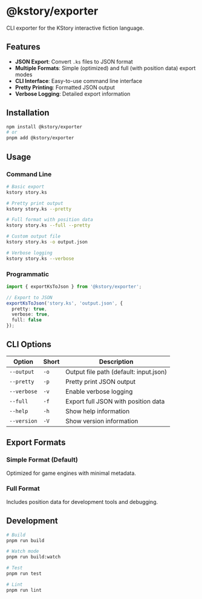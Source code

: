 # @kstory/exporter

CLI exporter for the KStory interactive fiction language.

## Features

- **JSON Export**: Convert `.ks` files to JSON format
- **Multiple Formats**: Simple (optimized) and full (with position data) export modes
- **CLI Interface**: Easy-to-use command line interface
- **Pretty Printing**: Formatted JSON output
- **Verbose Logging**: Detailed export information

## Installation

```bash
npm install @kstory/exporter
# or
pnpm add @kstory/exporter
```

## Usage

### Command Line

```bash
# Basic export
kstory story.ks

# Pretty print output
kstory story.ks --pretty

# Full format with position data
kstory story.ks --full --pretty

# Custom output file
kstory story.ks -o output.json

# Verbose logging
kstory story.ks --verbose
```

### Programmatic

```typescript
import { exportKsToJson } from '@kstory/exporter';

// Export to JSON
exportKsToJson('story.ks', 'output.json', {
  pretty: true,
  verbose: true,
  full: false
});
```

## CLI Options

| Option | Short | Description |
|--------|-------|-------------|
| `--output` | `-o` | Output file path (default: input.json) |
| `--pretty` | `-p` | Pretty print JSON output |
| `--verbose` | `-v` | Enable verbose logging |
| `--full` | `-f` | Export full JSON with position data |
| `--help` | `-h` | Show help information |
| `--version` | `-V` | Show version information |

## Export Formats

### Simple Format (Default)
Optimized for game engines with minimal metadata.

### Full Format
Includes position data for development tools and debugging.

## Development

```bash
# Build
pnpm run build

# Watch mode
pnpm run build:watch

# Test
pnpm run test

# Lint
pnpm run lint
```
